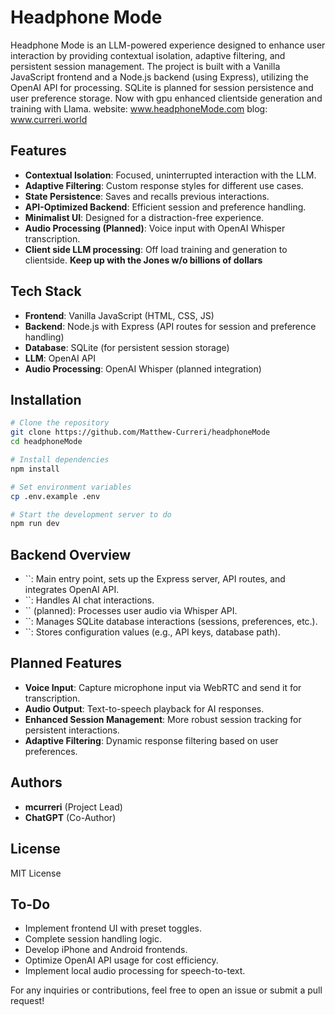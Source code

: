 # Headphone Mode

Headphone Mode is an LLM-powered experience designed to enhance user interaction by providing contextual isolation, adaptive filtering, and persistent session management. The project is built with a Vanilla JavaScript frontend and a Node.js backend (using Express), utilizing the OpenAI API for processing. SQLite is planned for session persistence and user preference storage.  Now with gpu enhanced clientside generation and training with Llama.
website: www.headphoneMode.com
blog: www.curreri.world
## Features

- **Contextual Isolation**: Focused, uninterrupted interaction with the LLM.
- **Adaptive Filtering**: Custom response styles for different use cases.
- **State Persistence**: Saves and recalls previous interactions.
- **API-Optimized Backend**: Efficient session and preference handling.
- **Minimalist UI**: Designed for a distraction-free experience.
- **Audio Processing (Planned)**: Voice input with OpenAI Whisper transcription.
- **Client side LLM processing**: Off load training and generation to clientside.  **Keep up with the Jones w/o billions of dollars**

## Tech Stack

- **Frontend**: Vanilla JavaScript (HTML, CSS, JS)
- **Backend**: Node.js with Express (API routes for session and preference handling)
- **Database**: SQLite (for persistent session storage)
- **LLM**: OpenAI API
- **Audio Processing**: OpenAI Whisper (planned integration)

## Installation

```sh
# Clone the repository
git clone https://github.com/Matthew-Curreri/headphoneMode
cd headphoneMode

# Install dependencies
npm install

# Set environment variables
cp .env.example .env

# Start the development server to do
npm run dev
```

## Backend Overview

- ``: Main entry point, sets up the Express server, API routes, and integrates OpenAI API.
- ``: Handles AI chat interactions.
- `` (planned): Processes user audio via Whisper API.
- ``: Manages SQLite database interactions (sessions, preferences, etc.).
- ``: Stores configuration values (e.g., API keys, database path).

## Planned Features

- **Voice Input**: Capture microphone input via WebRTC and send it for transcription.
- **Audio Output**: Text-to-speech playback for AI responses.
- **Enhanced Session Management**: More robust session tracking for persistent interactions.
- **Adaptive Filtering**: Dynamic response filtering based on user preferences.

## Authors

- **mcurreri** (Project Lead)
- **ChatGPT** (Co-Author)

## License

MIT License

## To-Do

- Implement frontend UI with preset toggles.
- Complete session handling logic.
- Develop iPhone and Android frontends.
- Optimize OpenAI API usage for cost efficiency.
- Implement local audio processing for speech-to-text.

For any inquiries or contributions, feel free to open an issue or submit a pull request!

